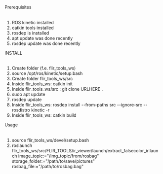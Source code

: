 Prerequisites
######
1. ROS kinetic installed
2. catkin tools installed
3. rosdep is installed
4. apt update was done recently
5. rosdep update was done recently

INSTALL
######

1. Create folder (f.e. flir_tools_ws)
2. source /opt/ros/kinetic/setup.bash
3. Create folder flir_tools_ws/src
4. Inside flir_tools_ws: catkin init
5. Inside flir_tools_ws/src : git clone URLHERE .
6. sudo apt update
7. rosdep update
8. Inside flir_tools_ws: rosdep install --from-paths src --ignore-src --rosdistro kinetic -r 
9. Inside flir_tools_ws: catkin build

Usage
######
1. source flir_tools_ws/devel/setup.bash
2. roslaunch flir_tools_ws/src/FLIR_TOOLS/ir_viewer/launch/extract_falsecolor_ir.launch image_topic:="/img_topic/from/rosbag" storage_folder:="/path/to/save/pictures" rosbag_file:="/path/to/rosbag.bag"